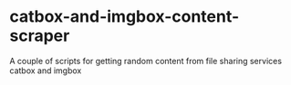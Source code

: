 # catbox-and-imgbox-content-scraper
A couple of scripts for getting random content from file sharing services catbox and imgbox
